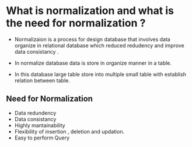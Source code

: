 # What is normalization and what is the need for normalization ?

- Normalizaion is a process for design database that involves data organize in relational database which reduced redudency and improve data consistancy .

- In normalize database data is store in organize manner in a table.
- In this database large table store into multiple small table with establish relation between table.

## Need for Normalization

- Data redundency
- Data consistancy
- Highly mantainability
- Flexibility of insertion , deletion and updation.
- Easy to perform Query
